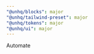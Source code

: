 ```yaml
---
"@unhq/blocks": major
"@unhq/tailwind-preset": major
"@unhq/tokens": major
"@unhq/ui": major
---
```


Automate
